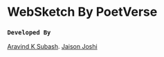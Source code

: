 # WebSketch By PoetVerse

### `Developed By`

[Aravind K Subash](https://github.com/iamAravindks).
[Jaison Joshi](https://github.com/jaisonjoshi)

